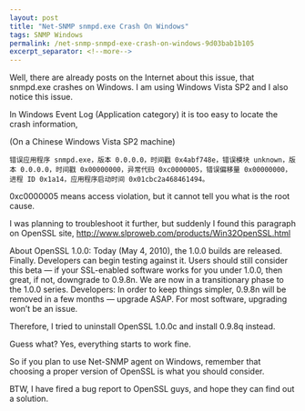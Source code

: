 ```yaml
---
layout: post
title: "Net-SNMP snmpd.exe Crash On Windows"
tags: SNMP Windows
permalink: /net-snmp-snmpd-exe-crash-on-windows-9d03bab1b105
excerpt_separator: <!--more-->
---
```

Well, there are already posts on the Internet about this issue, that snmpd.exe crashes on Windows. I am using Windows Vista SP2 and I also notice this issue.
<!--more-->

In Windows Event Log (Application category) it is too easy to locate the crash information,

(On a Chinese Windows Vista SP2 machine)
``` text
错误应用程序 snmpd.exe，版本 0.0.0.0，时间戳 0x4abf748e，错误模块 unknown，版本 0.0.0.0，时间戳 0x00000000，异常代码 0xc0000005，错误偏移量 0x00000000， 进程 ID 0x1a14，应用程序启动时间 0x01cbc2a468461494。
```

0xc0000005 means access violation, but it cannot tell you what is the root cause.

I was planning to troubleshoot it further, but suddenly I found this paragraph on OpenSSL site, http://www.slproweb.com/products/Win32OpenSSL.html

About OpenSSL 1.0.0: Today (May 4, 2010), the 1.0.0 builds are released. Finally. Developers can begin testing against it. Users should still consider this beta — if your SSL-enabled software works for you under 1.0.0, then great, if not, downgrade to 0.9.8n. We are now in a transitionary phase to the 1.0.0 series. Developers: In order to keep things simpler, 0.9.8n will be removed in a few months — upgrade ASAP. For most software, upgrading won’t be an issue.

Therefore, I tried to uninstall OpenSSL 1.0.0c and install 0.9.8q instead.

Guess what? Yes, everything starts to work fine.

So if you plan to use Net-SNMP agent on Windows, remember that choosing a proper version of OpenSSL is what you should consider.

BTW, I have fired a bug report to OpenSSL guys, and hope they can find out a solution.
